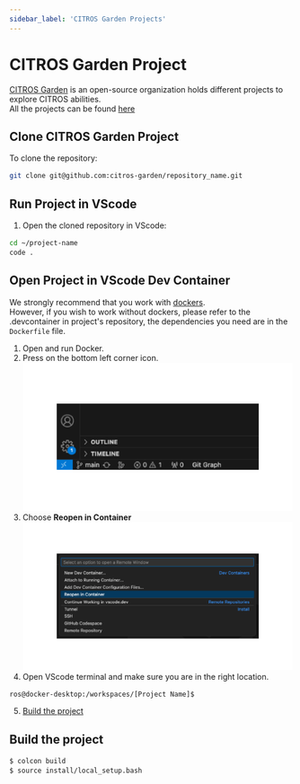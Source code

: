 ```yaml
---
sidebar_label: 'CITROS Garden Projects'
---
```


# CITROS Garden Project

[CITROS Garden](https://github.com/citros-garden) is an open-source organization holds different projects to explore CITROS abilities. <br />
All the projects can be found [here](https://github.com/orgs/citros-garden/repositories)

## Clone CITROS Garden Project

To clone the repository:
 ```sh
 git clone git@github.com:citros-garden/repository_name.git
   ```

## Run Project in VScode
1. Open the cloned repository in VScode:

 ```sh
 cd ~/project-name
 code .
 ```

## Open Project in VScode Dev Container

We strongly recommend that you work with [dockers](../guides/dockerfile_overview). <br/>
However, if you wish to work without dockers, please refer to the .devcontainer in project's repository, the dependencies you need are in the `Dockerfile` file.

1. Open and run Docker.
2. Press on the bottom left corner icon.
![Alt text](img/container_corner.png)
3. Choose **Reopen in Container**
![Alt text](img/container_open_container.png)
4. Open VScode terminal and make sure you are in the right location. <br />
 
 ```    
 ros@docker-desktop:/workspaces/[Project Name]$
 ```
5. [Build the project](#build-the-project)

## Build the project

 ```bash
 $ colcon build
 $ source install/local_setup.bash
 ```

